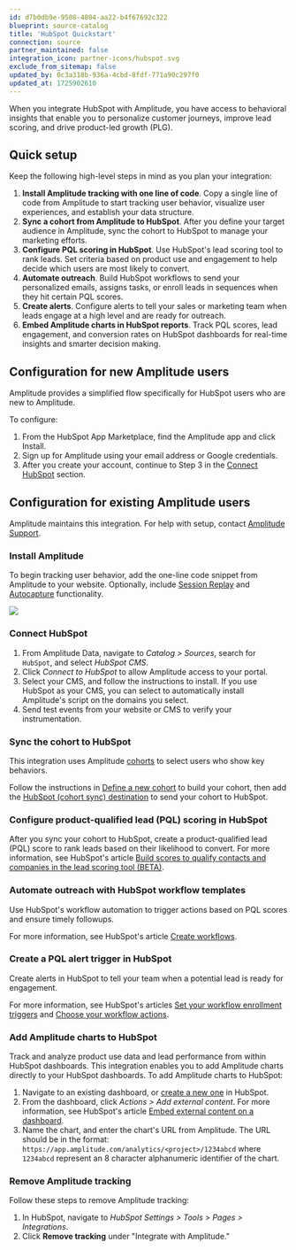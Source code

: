 ```yaml
---
id: d7b0db9e-9508-4804-aa22-b4f67692c322
blueprint: source-catalog
title: 'HubSpot Quickstart'
connection: source
partner_maintained: false
integration_icon: partner-icons/hubspot.svg
exclude_from_sitemap: false
updated_by: 0c3a318b-936a-4cbd-8fdf-771a90c297f0
updated_at: 1725902610
---
```

When you integrate HubSpot with Amplitude, you have access to behavioral insights that enable you to personalize customer journeys, improve lead scoring, and drive product-led growth (PLG). 

## Quick setup

Keep the following high-level steps in mind as you plan your integration:

1. **Install Amplitude tracking with one line of code**. Copy a single line of code from Amplitude to start tracking user behavior, visualize user experiences, and establish your data structure.
2. **Sync a cohort from Amplitude to HubSpot**. After you define your target audience in Amplitude, sync the cohort to HubSpot to manage your marketing efforts.
3. **Configure PQL scoring in HubSpot**. Use HubSpot's lead scoring tool to rank leads. Set criteria based on product use and engagement to help decide which users are most likely to convert.
4. **Automate outreach**. Build HubSpot workflows to send your personalized emails, assigns tasks, or enroll leads in sequences when they hit certain PQL scores.
5. **Create alerts**. Configure alerts to tell your sales or marketing team when leads engage at a high level and are ready for outreach.
6. **Embed Amplitude charts in HubSpot reports**. Track PQL scores, lead engagement, and conversion rates on HubSpot dashboards for real-time insights and smarter decision making.

## Configuration for new Amplitude users

Amplitude provides a simplified flow specifically for HubSpot users who are new to Amplitude.

To configure:

1. From the HubSpot App Marketplace, find the Amplitude app and click Install.
2. Sign up for Amplitude using your email address or Google credentials.
3. After you create your account, continue to Step 3 in the [Connect HubSpot](#connect-hubspot) section.

## Configuration for existing Amplitude users 

Amplitude maintains this integration. For help with setup, contact [Amplitude Support](https://amplitude.zendesk.com/hc/en-us/requests/new).

### Install Amplitude

To begin tracking user behavior, add the one-line code snippet from Amplitude to your website. Optionally, include [Session Replay](/docs/session-replay) and [Autocapture](/docs/get-started/autocapture) functionality.

![](statamic://asset::help_center_conversions::sources/amp-snippet.png)

### Connect HubSpot

1. From Amplitude Data, navigate to *Catalog > Sources*, search for `HubSpot`, and select *HubSpot CMS*.
2. Click *Connect to HubSpot* to allow Amplitude access to your portal.
3. Select your CMS, and follow the instructions to install. If you use HubSpot as your CMS, you can select to automatically install Amplitude's script on the domains you select.
4. Send test events from your website or CMS to verify your instrumentation.

### Sync the cohort to HubSpot

This integration uses Amplitude [cohorts](/docs/analytics/behavioral-cohorts) to select users who show key behaviors. 

Follow the instructions in [Define a new cohort](/docs/analytics/define-cohort) to build your cohort, then add the [HubSpot (cohort sync) destination](/docs/data/destination-catalog/hubspot-cohort-sync) to send your cohort to HubSpot.

### Configure product-qualified lead (PQL) scoring in HubSpot

After you sync your cohort to HubSpot, create a product-qualified lead (PQL) score to rank leads based on their likelihood to convert. For more information, see HubSpot's article [Build scores to qualify contacts and companies in the lead scoring tool (BETA)](https://knowledge.hubspot.com/properties/build-lead-scores).

### Automate outreach with HubSpot workflow templates

Use HubSpot's workflow automation to trigger actions based on PQL scores and ensure timely followups.

For more information, see HubSpot's article [Create workflows](https://knowledge.hubspot.com/workflows/create-workflows).

### Create a PQL alert trigger in HubSpot

Create alerts in HubSpot to tell your team when a potential lead is ready for engagement.

For more information, see HubSpot's articles [Set your workflow enrollment triggers](https://knowledge.hubspot.com/workflows/set-your-workflow-enrollment-triggers) and [Choose your workflow actions](https://knowledge.hubspot.com/workflows/choose-your-workflow-actions).

### Add Amplitude charts to HubSpot

Track and analyze product use data and lead performance from within HubSpot dashboards. This integration enables you to add Amplitude charts directly to your HubSpot dashboards. To add Amplitude charts to HubSpot:

1. Navigate to an existing dashboard, or [create a new one](https://knowledge.hubspot.com/dashboards/customize-your-dashboards) in HubSpot.
2. From the dashboard, click *Actions > Add external content*. For more information, see HubSpot's article [Embed external content on a dashboard](https://knowledge.hubspot.com/dashboards/embed-external-content-on-a-dashboard).
3. Name the chart, and enter the chart's URL from Amplitude. The URL should be in the format: `https://app.amplitude.com/analytics/<project>/1234abcd` where `1234abcd` represent an 8 character alphanumeric identifier of the chart.

### Remove Amplitude tracking

Follow these steps to remove Amplitude tracking:

1. In HubSpot, navigate to *HubSpot Settings > Tools  > Pages  > Integrations*.
2. Click **Remove tracking** under  "Integrate with Amplitude."
